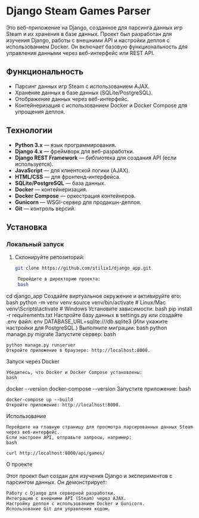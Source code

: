 # Django Steam Games Parser

Это веб-приложение на Django, созданное для парсинга данных игр Steam и их хранения в базе данных. Проект был разработан для изучения Django, работы с внешними API и настройки деплоя с использованием Docker. Он включает базовую функциональность для управления данными через веб-интерфейс или REST API.

## Функциональность
- Парсинг данных игр Steam с использованием AJAX.
- Хранение данных в базе данных (SQLite/PostgreSQL).
- Отображение данных через веб-интерфейс.
- Контейнеризация с использованием Docker и Docker Compose для упрощения деплоя.

## Технологии
- **Python 3.x** — язык программирования.
- **Django 4.x** — фреймворк для веб-разработки.
- **Django REST Framework** — библиотека для создания API (если используется).
- **JavaScript** — для клиентской логики (AJAX).
- **HTML/CSS** — для фронтенд-интерфейса.
- **SQLite/PostgreSQL** — база данных.
- **Docker** — контейнеризация.
- **Docker Compose** — оркестрация контейнеров.
- **Gunicorn** — WSGI-сервер для продакшн-деплоя.
- **Git** — контроль версий.

## Установка
### Локальный запуск
1. Склонируйте репозиторий:
   ```bash
   git clone https://github.com/stilix1/django_app.git

    Перейдите в директорию проекта:
    bash

cd django_app
Создайте виртуальное окружение и активируйте его:
bash
python -m venv venv
source venv/bin/activate  # Linux/Mac
venv\Scripts\activate     # Windows
Установите зависимости:
bash
pip install -r requirements.txt
Настройте базу данных в settings.py или создайте .env файл:
env
DATABASE_URL=sqlite:///db.sqlite3
(Или укажите настройки для PostgreSQL.)
Выполните миграции:
bash
python manage.py migrate
Запустите сервер:
bash

    python manage.py runserver
    Откройте приложение в браузере: http://localhost:8000.

Запуск через Docker

    Убедитесь, что Docker и Docker Compose установлены:
    bash

docker --version
docker-compose --version
Запустите приложение:
bash

    docker-compose up --build
    Откройте приложение: http://localhost:8000.

Использование

    Перейдите на главную страницу для просмотра парсированных данных Steam через веб-интерфейс.
    Если настроен API, отправьте запросы, например:
    bash

    curl http://localhost:8000/api/games/

О проекте

Этот проект был создан для изучения Django и экспериментов с парсингом данных. Он демонстрирует:

    Работу с Django для серверной разработки.
    Интеграцию с внешними API (Steam) через AJAX.
    Настройку деплоя с использованием Docker и Gunicorn.
    Использование Git для управления кодом.
